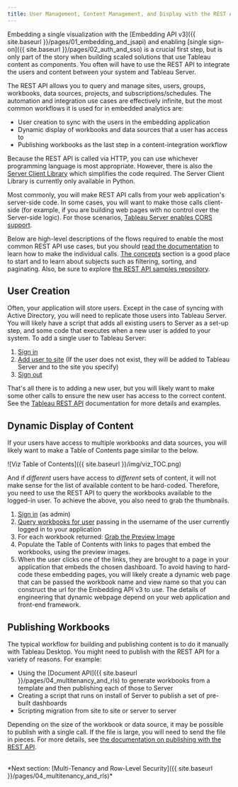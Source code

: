 ```yaml
---
title: User Management, Content Management, and Display with the REST API
---
```


Embedding a single visualization with the [Embedding API v3]({{ site.baseurl }}/pages/01_embedding_and_jsapi) and enabling [single sign-on]({{ site.baseurl }}/pages/02_auth_and_sso) is a crucial first step, but is only part of the story when building scaled solutions that use Tableau content as components. You often will have to use the REST API to integrate the users and content between your system and Tableau Server.

The REST API allows you to query and manage sites, users, groups, workbooks, data sources, projects, and subscriptions/schedules. The automation and integration use cases are effectively infinite, but the most common workflows it is used for in embedded analytics are:

* User creation to sync with the users in the embedding application
* Dynamic display of workbooks and data sources that a user has access to
* Publishing workbooks as the last step in a content-integration workflow

Because the REST API is called via HTTP, you can use whichever programming language is most appropriate. However, there is also the [Server Client Library](https://github.com/tableau/server-client-python) which simplifies the code required. The Server Client Library is currently only available in Python.

Most commonly, you will make REST API calls from your web application's server-side code. In some cases, you will want to make those calls client-side (for example, if you are building web pages with no control over the Server-side logic). For those scenarios, [Tableau Server enables CORS support](https://help.tableau.com/current/api/rest_api/en-us/REST/rest_api_concepts_fundamentals.htm#Enabling).

Below are high-level descriptions of the flows required to enable the most common REST API use cases, but you should [read the documentation](https://help.tableau.com/current/api/rest_api/en-us/help.htm) to learn how to make the individual calls. [The concepts](https://help.tableau.com/current/api/rest_api/en-us/help.htm#REST/rest_api_concepts.htm%3FTocPath%3DConcepts%7C_____0) section is a good place to start and to learn about subjects such as filtering, sorting, and paginating. Also, be sure to explore [the REST API samples repository](https://github.com/tableau/rest-api-samples).

## User Creation

Often, your application will store users. Except in the case of syncing with Active Directory, you will need to replicate those users into Tableau Server. You will likely have a script that adds all existing users to Server as a set-up step, and some code that executes when a new user is added to your system. To add a single user to Tableau Server:

1. [Sign in](https://help.tableau.com/current/api/rest_api/en-us/REST/rest_api_concepts_auth.htm)
1. [Add user to site](https://help.tableau.com/current/api/rest_api/en-us/REST/rest_api_ref_users_and_groups.htm#add_user_to_site) (If the user does not exist, they will be added to Tableau Server and to the site you specify)
1. [Sign out](https://help.tableau.com/current/api/rest_api/en-us/REST/rest_api_concepts_auth.htm)

That's all there is to adding a new user, but you will likely want to make some other calls to ensure the new user has access to the correct content. See the [Tableau REST API](https://help.tableau.com/current/api/rest_api/en-us/REST/rest_api.htm) documentation for more details and examples.

## Dynamic Display of Content

If your users have access to multiple workbooks and data sources, you will likely want to make a Table of Contents page similar to the below.

![Viz Table of Contents]({{ site.baseurl }}/img/viz_TOC.png)

And if *different* users have access to *different* sets of content, it will not make sense for the list of available content to be hard-coded. Therefore, you need to use the REST API to query the workbooks available to the logged-in user. To achieve the above, you also need to grab the thumbnails.

1. [Sign in](https://help.tableau.com/current/api/rest_api/en-us/REST/rest_api_concepts_auth.htm) (as admin)
1. [Query workbooks for user](https://help.tableau.com/current/api/rest_api/en-us/REST/rest_api_ref_workbooks_and_views.htm#query_workbooks_for_user) passing in the username of the user currently logged in to your application
1. For each workbook returned: [Grab the Preview Image](https://help.tableau.com/current/api/rest_api/en-us/REST/rest_api_ref.htm#query_view_with_preview)
1. Populate the Table of Contents with links to pages that embed the workbooks, using the preview images.
1. When the user clicks one of the links, they are brought to a page in your application that embeds the chosen dashboard. To avoid having to hard-code these embedding pages, you will likely create a dynamic web page that can be passed the workbook name and view name so that you can construct the url for the Embedding API v3 to use. The details of engineering that dynamic webpage depend on your web application and front-end framework.

## Publishing Workbooks

The typical workflow for building and publishing content is to do it manually with Tableau Desktop. You might need to publish with the REST API for a variety of reasons. For example:

* Using the [Document API]({{ site.baseurl }}/pages/04_multitenancy_and_rls) to generate workbooks from a template and then publishing each of those to Server
* Creating a script that runs on install of Server to publish a set of pre-built dashboards
* Scripting migration from site to site or server to server

Depending on the size of the workbook or data source, it may be possible to publish with a single call. If the file is large, you will need to send the file in pieces. For more details, see [the documentation on publishing with the REST API](https://help.tableau.com/current/api/rest_api/en-us/REST/rest_api_concepts_publish.htm?TocPath=Concepts%7C_____11).

<br />
*Next section: [Multi-Tenancy and Row-Level Security]({{ site.baseurl }}/pages/04_multitenancy_and_rls)*
